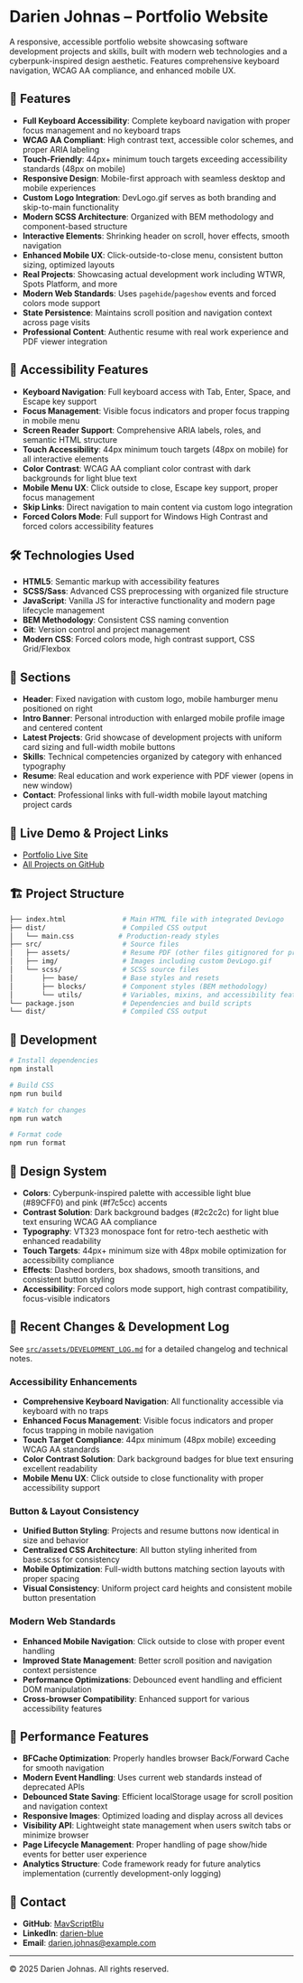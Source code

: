 # Darien Johnas – Portfolio Website

A responsive, accessible portfolio website showcasing software development projects and skills, built with modern web technologies and a cyberpunk-inspired design aesthetic. Features comprehensive keyboard navigation, WCAG AA compliance, and enhanced mobile UX.

## 🚀 Features

- **Full Keyboard Accessibility**: Complete keyboard navigation with proper focus management and no keyboard traps
- **WCAG AA Compliant**: High contrast text, accessible color schemes, and proper ARIA labeling
- **Touch-Friendly**: 44px+ minimum touch targets exceeding accessibility standards (48px on mobile)
- **Responsive Design**: Mobile-first approach with seamless desktop and mobile experiences
- **Custom Logo Integration**: DevLogo.gif serves as both branding and skip-to-main functionality
- **Modern SCSS Architecture**: Organized with BEM methodology and component-based structure
- **Interactive Elements**: Shrinking header on scroll, hover effects, smooth navigation
- **Enhanced Mobile UX**: Click-outside-to-close menu, consistent button sizing, optimized layouts
- **Real Projects**: Showcasing actual development work including WTWR, Spots Platform, and more
- **Modern Web Standards**: Uses `pagehide`/`pageshow` events and forced colors mode support
- **State Persistence**: Maintains scroll position and navigation context across page visits
- **Professional Content**: Authentic resume with real work experience and PDF viewer integration

## 🌟 Accessibility Features

- **Keyboard Navigation**: Full keyboard access with Tab, Enter, Space, and Escape key support
- **Focus Management**: Visible focus indicators and proper focus trapping in mobile menu
- **Screen Reader Support**: Comprehensive ARIA labels, roles, and semantic HTML structure
- **Touch Accessibility**: 44px minimum touch targets (48px on mobile) for all interactive elements
- **Color Contrast**: WCAG AA compliant color contrast with dark backgrounds for light blue text
- **Mobile Menu UX**: Click outside to close, Escape key support, proper focus management
- **Skip Links**: Direct navigation to main content via custom logo integration
- **Forced Colors Mode**: Full support for Windows High Contrast and forced colors accessibility features

## 🛠️ Technologies Used

- **HTML5**: Semantic markup with accessibility features
- **SCSS/Sass**: Advanced CSS preprocessing with organized file structure
- **JavaScript**: Vanilla JS for interactive functionality and modern page lifecycle management
- **BEM Methodology**: Consistent CSS naming convention
- **Git**: Version control and project management
- **Modern CSS**: Forced colors mode, high contrast support, CSS Grid/Flexbox

## 📱 Sections

- **Header**: Fixed navigation with custom logo, mobile hamburger menu positioned on right
- **Intro Banner**: Personal introduction with enlarged mobile profile image and centered content
- **Latest Projects**: Grid showcase of development projects with uniform card sizing and full-width mobile buttons
- **Skills**: Technical competencies organized by category with enhanced typography
- **Resume**: Real education and work experience with PDF viewer (opens in new window)
- **Contact**: Professional links with full-width mobile layout matching project cards

## 📄 Live Demo & Project Links

- [Portfolio Live Site](https://www.mavscript.blue)
- [All Projects on GitHub](https://github.com/MavScriptBlu)

## 🏗️ Project Structure

```bash
├── index.html              # Main HTML file with integrated DevLogo
├── dist/                   # Compiled CSS output
│   └── main.css           # Production-ready styles
├── src/                    # Source files
│   ├── assets/             # Resume PDF (other files gitignored for privacy)
│   ├── img/                # Images including custom DevLogo.gif
│   └── scss/               # SCSS source files
│       ├── base/           # Base styles and resets
│       ├── blocks/         # Component styles (BEM methodology)
│       └── utils/          # Variables, mixins, and accessibility features
└── package.json            # Dependencies and build scripts
└── dist/                   # Compiled CSS output
```

## 🔧 Development

```bash
# Install dependencies
npm install

# Build CSS
npm run build

# Watch for changes
npm run watch

# Format code
npm run format
```

## 🎨 Design System

- **Colors**: Cyberpunk-inspired palette with accessible light blue (#89CFF0) and pink (#f7c5cc) accents
- **Contrast Solution**: Dark background badges (#2c2c2c) for light blue text ensuring WCAG AA compliance
- **Typography**: VT323 monospace font for retro-tech aesthetic with enhanced readability
- **Touch Targets**: 44px+ minimum size with 48px mobile optimization for accessibility compliance
- **Effects**: Dashed borders, box shadows, smooth transitions, and consistent button styling
- **Accessibility**: Forced colors mode support, high contrast compatibility, focus-visible indicators

## 📝 Recent Changes & Development Log

See [`src/assets/DEVELOPMENT_LOG.md`](src/assets/DEVELOPMENT_LOG.md) for a detailed changelog and technical notes.

### Accessibility Enhancements

- **Comprehensive Keyboard Navigation**: All functionality accessible via keyboard with no traps
- **Enhanced Focus Management**: Visible focus indicators and proper focus trapping in mobile navigation
- **Touch Target Compliance**: 44px minimum (48px mobile) exceeding WCAG AA standards
- **Color Contrast Solution**: Dark background badges for blue text ensuring excellent readability
- **Mobile Menu UX**: Click outside to close functionality with proper accessibility support

### Button & Layout Consistency

- **Unified Button Styling**: Projects and resume buttons now identical in size and behavior
- **Centralized CSS Architecture**: All button styling inherited from base.scss for consistency
- **Mobile Optimization**: Full-width buttons matching section layouts with proper spacing
- **Visual Consistency**: Uniform project card heights and consistent mobile button presentation

### Modern Web Standards

- **Enhanced Mobile Navigation**: Click outside to close with proper event handling
- **Improved State Management**: Better scroll position and navigation context persistence
- **Performance Optimizations**: Debounced event handling and efficient DOM manipulation
- **Cross-browser Compatibility**: Enhanced support for various accessibility features

## 🚀 Performance Features

- **BFCache Optimization**: Properly handles browser Back/Forward Cache for smooth navigation
- **Modern Event Handling**: Uses current web standards instead of deprecated APIs
- **Debounced State Saving**: Efficient localStorage usage for scroll position and navigation context
- **Responsive Images**: Optimized loading and display across all devices
- **Visibility API**: Lightweight state management when users switch tabs or minimize browser
- **Page Lifecycle Management**: Proper handling of page show/hide events for better user experience
- **Analytics Structure**: Code framework ready for future analytics implementation (currently development-only logging)

## 📧 Contact

- **GitHub**: [MavScriptBlu](https://github.com/MavScriptBlu)
- **LinkedIn**: [darien-blue](https://www.linkedin.com/in/darien-blue)
- **Email**: [darien.johnas@example.com](mailto:darien.johnas@example.com)

---

© 2025 Darien Johnas. All rights reserved.
